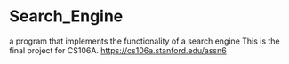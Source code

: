 # Search_Engine
a program that implements the functionality of a search engine
This is the final project for CS106A. 
https://cs106a.stanford.edu/assn6
